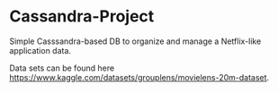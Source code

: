 # Cassandra-Project

Simple Casssandra-based DB to organize and manage a Netflix-like application data.

Data sets can be found here https://www.kaggle.com/datasets/grouplens/movielens-20m-dataset.



